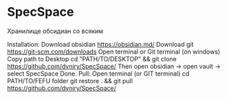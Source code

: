 # SpecSpace
Хранилище обсидиан со всяким

Installation:
Download obsidian https://obsidian.md/
Download git https://git-scm.com/downloads
Open terminal or Git terminal (on windows)
Copy path to Desktop
cd "PATH/TO/DESKTOP" && git clone https://github.com/dvniry/SpecSpace/
Then open obsidian -> open vault -> select SpecSpace
Done.
Pull:
Open terminal (or GIT terminal)
cd PATH/TO/FEFU folder
git restore . && git pull https://github.com/dvniry/SpecSpace/
